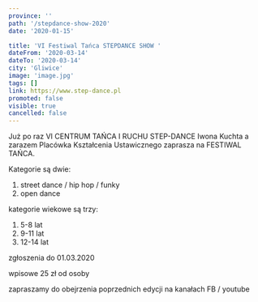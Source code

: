 ```yaml
---
province: ''
path: '/stepdance-show-2020'
date: '2020-01-15'

title: 'VI Festiwal Tańca STEPDANCE SHOW '
dateFrom: '2020-03-14'
dateTo: '2020-03-14'
city: 'Gliwice'
image: 'image.jpg'
tags: []
link: https://www.step-dance.pl 
promoted: false
visible: true
cancelled: false
---
```

Już po raz VI CENTRUM TAŃCA I RUCHU STEP-DANCE Iwona Kuchta a zarazem Placówka Kształcenia Ustawicznego zaprasza na FESTIWAL TAŃCA.

Kategorie są dwie: 
1) street dance / hip hop / funky 
2) open dance 

kategorie wiekowe są trzy:
1) 5-8 lat
2) 9-11 lat
3) 12-14 lat 

zgłoszenia do 01.03.2020

wpisowe 25 zł od osoby

zapraszamy do obejrzenia poprzednich edycji na kanałach FB / youtube 